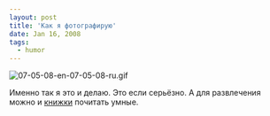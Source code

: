 ```yaml
---
layout: post
title: 'Как я фотографирую'
date: Jan 16, 2008
tags:
  - humor
---
```


![07-05-08-en-07-05-08-ru.gif](upload://07-05-08-en-07-05-08-ru.gif)

Именно так я это и делаю. Это если серьёзно. А для развлечения можно и [книжки](http://birdwatcher.ru/reading/) почитать умные.

